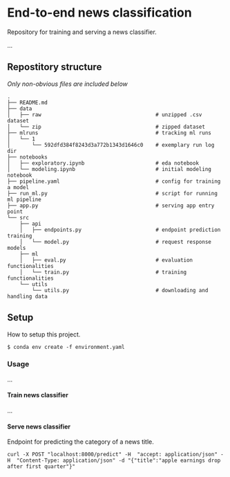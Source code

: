 # End-to-end news classification

Repository for training and serving a news classifier.

...

## Repostitory structure

*Only non-obvious files are included below*

    .
    ├── README.md
    ├── data
    │   ├── raw                                     # unzipped .csv dataset
    │   └── zip                                     # zipped dataset
    ├── mlruns                                      # tracking ml runs
    │   └── 1
    │       └── 592dfd384f8243d3a772b1343d1646c0    # exemplary run log dir
    ├── notebooks
    │   ├── exploratory.ipynb                       # eda notebook
    │   └── modeling.ipynb                          # initial modeling notebook
    ├── pipeline.yaml                               # config for training a model
    ├── run_ml.py                                   # script for running ml pipeline
    ├── app.py                                      # serving app entry point
    └── src
        ├── api
        │   ├── endpoints.py                        # endpoint prediction training
        │   └── model.py                            # request response models
        ├── ml
        │   ├── eval.py                             # evaluation functionalities
        │   └── train.py                            # training functionalities
        └── utils
            └── utils.py                            # downloading and handling data

## Setup

How to setup this project.

    $ conda env create -f environment.yaml

### Usage

...

#### Train news classifier

...

#### Serve news classifier

Endpoint for predicting the category of a news title.

    curl -X POST "localhost:8000/predict" -H  "accept: application/json" -H  "Content-Type: application/json" -d "{"title":"apple earnings drop after first quarter"}"
